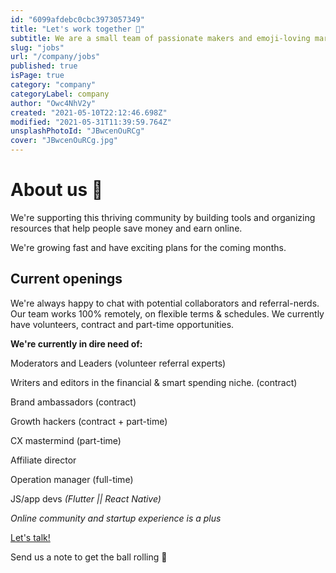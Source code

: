 ```yaml
---
id: "6099afdebc0cbc3973057349"
title: "Let's work together 💯"
subtitle: We are a small team of passionate makers and emoji-loving marketers.
slug: "jobs"
url: "/company/jobs"
published: true
isPage: true
category: "company"
categoryLabel: company
author: "Owc4NhV2y"
created: "2021-05-10T22:12:46.698Z"
modified: "2021-05-31T11:39:59.764Z"
unsplashPhotoId: "JBwcenOuRCg"
cover: "JBwcenOuRCg.jpg"
---
```

# **About us 🦄**

We're supporting this thriving community by building tools and organizing resources that help people save money and earn online.

We're growing fast and have exciting plans for the coming months.

## **Current openings**

We're always happy to chat with potential collaborators and referral-nerds.
Our team works 100% remotely, on flexible terms & schedules.
We currently have volunteers, contract and part-time opportunities.

**We're currently in dire need of:**

Moderators and Leaders (volunteer referral experts)

Writers and editors in the financial & smart spending niche. (contract)

Brand ambassadors (contract)

Growth hackers (contract + part-time)

CX mastermind (part-time)

Affiliate director

Operation manager (full-time)

JS/app devs *(Flutter || React Native)*

*Online community and startup experience is a plus*

[Let's talk!](mailto:yourfriends@invitation.codes?subject=Working%20together)

Send us a note to get the ball rolling 🎾